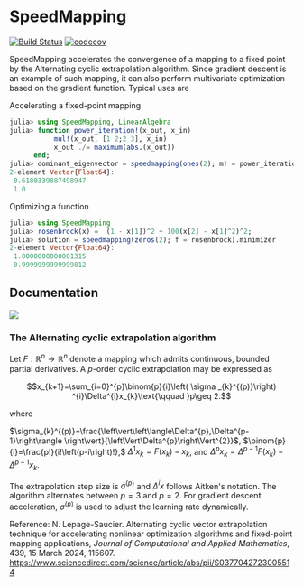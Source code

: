 # SpeedMapping

[![Build Status](https://github.com/NicolasL-S/SpeedMapping.jl/workflows/CI/badge.svg)](https://github.com/NicolasL-S/SpeedMapping.jl/actions)
[![codecov](https://codecov.io/gh/NicolasL-S/SpeedMapping.jl/branch/main/graph/badge.svg?token=UKzBbD3WeQ)](https://codecov.io/gh/NicolasL-S/SpeedMapping.jl)

SpeedMapping accelerates the convergence of a mapping to a fixed point by the Alternating cyclic extrapolation algorithm. Since gradient descent is an example of such mapping, it can also perform multivariate optimization based on the gradient function. Typical uses are

Accelerating a fixed-point mapping
```julia
julia> using SpeedMapping, LinearAlgebra
julia> function power_iteration!(x_out, x_in)
           mul!(x_out, [1 2;2 3], x_in)
           x_out ./= maximum(abs.(x_out))
      end;
julia> dominant_eigenvector = speedmapping(ones(2); m! = power_iteration!).minimizer
2-element Vector{Float64}:
 0.6180339887498947
 1.0
```

Optimizing a function
```julia
julia> using SpeedMapping
julia> rosenbrock(x) =  (1 - x[1])^2 + 100(x[2] - x[1]^2)^2;
julia> solution = speedmapping(zeros(2); f = rosenbrock).minimizer
2-element Vector{Float64}:
 1.0000000000001315
 0.9999999999999812
```
## Documentation

[![](https://img.shields.io/badge/docs-stable-blue.svg)](https://NicolasL-S.github.io/SpeedMapping.jl/stable)

### The Alternating cyclic extrapolation algorithm

Let $F:\mathbb{R}^{n}\rightarrow\mathbb{R}^{n}$ denote a mapping which admits continuous, bounded partial derivatives. A *p*-order cyclic extrapolation may be expressed as

```math
x_{k+1}=\sum_{i=0}^{p}\binom{p}{i}\left( \sigma _{k}^{(p)}\right) ^{i}\Delta^{i}x_{k}\text{\qquad }p\geq 2.
```

where 

$\sigma_{k}^{(p)}=\frac{\left\vert\left\langle\Delta^{p},\Delta^{p-1}\right\rangle \right\vert}{\left\Vert\Delta^{p}\right\Vert^{2}}$, 
$\binom{p}{i}=\frac{p!}{i!\left(p-i\right)!},$ $\Delta^{1}x_{k}=F\left(x_{k}\right)-x_{k}$, and 
$\Delta^{p}x_{k}=\Delta^{p-1}F\left(x_{k}\right)-\Delta ^{p-1}x_{k}$.

The extrapolation step size is $\sigma^{(p)}$ and $\Delta^{i}x$ follows Aitken's notation. The algorithm alternates between $p=3$ and $p=2$. For gradient descent acceleration, $\sigma^{(p)}$ is used to adjust the learning rate dynamically.

Reference:
N. Lepage-Saucier. Alternating cyclic vector extrapolation technique for accelerating nonlinear optimization algorithms and fixed-point mapping applications, _Journal of Computational and Applied Mathematics_, 439, 15 March 2024, 115607. https://www.sciencedirect.com/science/article/abs/pii/S0377042723005514
